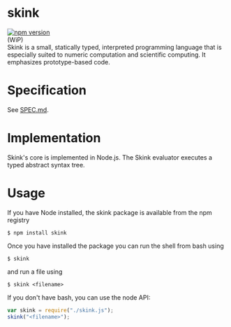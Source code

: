 # skink
[![npm version](https://badge.fury.io/js/skink.svg)](https://badge.fury.io/js/skink)<br>
(WiP)<br>
Skink is a small, statically typed, interpreted programming language that is  especially suited to numeric computation and scientific computing. It emphasizes prototype-based code.

# Specification
See [SPEC.md](SPEC.md).

# Implementation
Skink's core is implemented in Node.js. The Skink evaluator executes a typed abstract syntax tree. 

# Usage
If you have Node installed, the skink package is available from the npm registry
```
$ npm install skink
```
Once you have installed the package you can run the shell from bash using
```
$ skink
```
and run a file using
```
$ skink <filename>
```

If you don't have bash, you can use the node API:
```js
var skink = require("./skink.js");
skink("<filename>");
```



